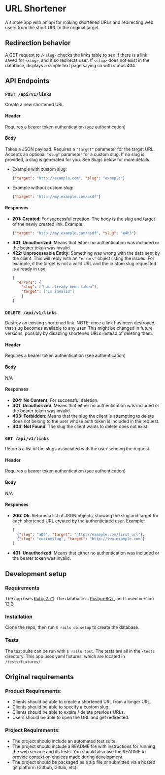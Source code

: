 # URL Shortener
A simple app with an api for making shortened URLs and redirecting web users
from the short URL to the original target.

## Redirection behavior
A GET request to `/<slug>` checks the links table to see if there is a link
saved for `<slug>`, and if so redirects user. If `<slug>` does not exist in
the database, displays a simple text page saying so with status 404.

## API Endpoints
### `POST /api/v1/links`
Create a new shortened URL
#### Header
Requires a bearer token authentication (see authentication)
#### Body
Takes a JSON payload. Requires a `"target"` parameter for the target URL.
Accepts an optional `"slug"` parameter for a custom slug. If no slug is
provided, a slug is generated for you. See _Slugs_ below for more details.
* Example with custom slug:
  ```JSON
  {"target": "http://example.com", "slug": "example"}
  ```
* Example without custom slug:
  ```JSON
  {"target": "http://my.example.com/asdf"}
  ```
#### Responses
- **201: Created**: For successful creation. The body is the slug and target
  of the newly created link. Example:
  ```JSON
  {"target": "http://my.example.com/asdf", "slug": "e4h3"}
  ```
- **401: Unauthorized**: Means that either no authentication was included or
  the bearer token was invalid.
- **422: Unprocessable Entity**: Something was wrong with the data sent by the
  client. This will reply with an `"errors"` object listing the issues.
  For example, if the target is not a valid URL and the custom slug requested
  is already in use:
  ```JSON
  {
    "errors": {
      "slug": ["has already been taken"],
      "target": ["is invalid"]
      }
  }
  ```

### `DELETE /api/v1/links`
Destroy an existing shortened link. NOTE: once a link has been destroyed, that
slug becomes available to any user. This might be changed in future versions,
possibly by disabling shortened URLs instead of deleting them.
#### Header
Requires a bearer token authentication (see authentication)
#### Body
N/A
#### Responses
- **204: No Content**: For successful deletion.
- **401: Unauthorized**: Means that either no authentication was included or
  the bearer token was invalid.
- **403: Forbidden**: Means that the slug the client is attempting to delete
  does not belong to the user whose auth token is included in the request.
- **404: Not Found**: The slug the client wants to delete does not exist.

### `GET /api/v1/links`
Returns a list of the slugs associated with the user sending the request.
#### Header
Requires a bearer token authentication (see authentication)
#### Body
N/A
#### Responses
- **200: Ok**: Returns a list of JSON objects, showing the slug and target for
  each shortened URL created by the authenticated user. Example:
  ```JSON
  [
    {"slug": "aQ3", "target": "http://example.com/first_url"},
    {"slug": "customslug", "target": "http://two.example.com"}
  ]
  ```
- **401: Unauthorized**: Means that either no authentication was included or
  the bearer token was invalid.

## Development setup
### Requirements
The app uses [Ruby 2.7.1](https://www.ruby-lang.org/en/news/2020/03/31/ruby-2-7-1-released/).
The database is [PostgreSQL](https://www.postgresql.org/download/), and I used
version 12.2.

### Installation
Clone the repo, then run `$ rails db:setup` to create the database.

### Tests
The test suite can be run with `$ rails test`. The tests are all in the
`/tests` directory. This app uses yaml fixtures, which are located in
`/tests/fixtures/`.

## Original requirements

### Product Requirements:
- Clients should be able to create a shortened URL from a longer URL.
- Clients should be able to specify a custom slug.
- Clients should be able to expire / delete previous URLs.
- Users should be able to open the URL and get redirected.

### Project Requirements:
- The project should include an automated test suite.
- The project should include a README file with instructions for running the
  web service and its tests. You should also use the README to provide context
  on choices made during development.
- The project should be packaged as a zip file or submitted via a hosted git
  platform (Github, Gitlab, etc).
